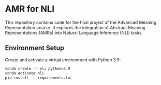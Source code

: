 # AMR for NLI

This repository contains code for the final project of the Advanced Meaning Representation course. It explores the integration of Abstract Meaning Representations (AMRs) into Natural Language Inference (NLI) tasks.

## Environment Setup

Create and activate a virtual environment with Python 3.9:

```bash
conda create -n nli python=3.9
conda activate nli
pip install -r requirements.txt
